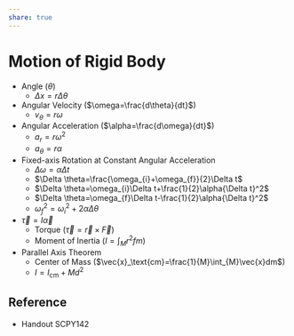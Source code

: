 ```yaml
---
share: true
---
```


# Motion of Rigid Body

- Angle ($\theta$)
	- $\Delta x=r\Delta \theta$
- Angular Velocity ($\omega=\frac{d\theta}{dt}$)
	- $v_\theta=r\omega$
- Angular Acceleration ($\alpha=\frac{d\omega}{dt}$)
	- $a_r=r\omega^{2}$
	- $a_\theta=r\alpha$
- Fixed-axis Rotation at Constant Angular Acceleration
	- $\Delta \omega=\alpha\Delta t$
	- $\Delta \theta=\frac{\omega_{i}+\omega_{f}}{2}\Delta t$
	- $\Delta \theta=\omega_{i}\Delta t+\frac{1}{2}\alpha{\Delta t}^2$
	- $\Delta \theta=\omega_{f}\Delta t-\frac{1}{2}\alpha{\Delta t}^2$
	- $\omega_{f}^{2}=\omega_{i}^{2}+2\alpha\Delta \theta$
- $\vec{\tau}=I\vec{\alpha}$
	- Torque ($\vec{\tau}=\vec{r}\times\vec{F}$)
	- Moment of Inertia ($I=\int_{M}r^2fm$)
- Parallel Axis Theorem
	- Center of Mass ($\vec{x}_\text{cm}=\frac{1}{M}\int_{M}\vec{x}dm$)
	- $I=I_\text{cm}+Md^2$

## Reference

- Handout SCPY142
